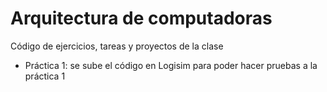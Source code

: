 # Arquitectura de computadoras
Código de ejercicios, tareas y proyectos de la clase

- Práctica 1: se sube el código en Logisim para poder hacer pruebas a la práctica 1
